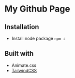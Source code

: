 # My Github Page

## Installation
- Install node package `npm i`

## Built with
- Animate.css
- [TailwindCSS](https://tailwindcss.com/)